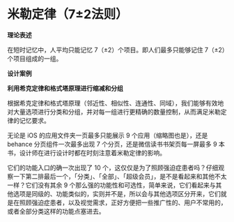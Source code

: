 # 米勒定律（7±2法则）

**理论表述**

在短时记忆中，人平均只能记忆 7（±2）个项目。即人们最多只能够记住 7（±2）个项目组成的一组。&#x20;

**设计案例**

**利用希克定律和格式塔原理进行缩减和分组**

根据希克定律和格式塔原理（邻近性、相似性、连通性、同域），我们能够有效地对大量选项进行分类和分组，并对每一组进行更精确的数量控制，从而满足米勒定律的记忆要求。&#x20;

无论是 iOS 的应用文件夹一页最多只能展示 9 个应用（缩略图也是），还是 behance 分页组件一次最多出现 7 个分页，还是微信读书书架页每一屏最多 9 本书，设计师在进行设计时都在时刻注意着米勒定律的影响。&#x20;

它们的功能入口的确一次出现了 10 个，这仅仅是为了照顾强迫症患者吗？仔细观察一下第二排最后一个，「分类」、「全部」、「超级会员」，是不是看起来和其他不太一样？它们没有其余 9 个那么强的功能性和可选性，简单来说，它们看起来与其他选项是同级的、功能类似的，实则并不是，所以会与其他选项区分开来，它们就是在照顾强迫症患者，以及视觉需求，正好方便把一些推广性的、用户不常用的，或者全部分类这样的功能点塞进去。&#x20;
